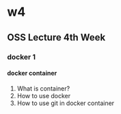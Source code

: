 # w4


## OSS Lecture 4th Week
### docker 1
#### docker container

1. What is container?
2. How to use docker
3. How to use git in docker container 
